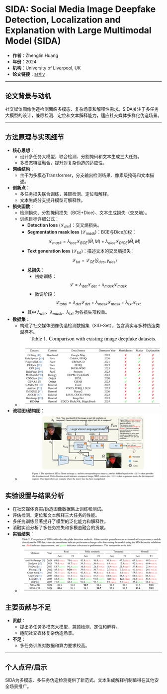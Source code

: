 # SIDA: Social Media Image Deepfake Detection, Localization and Explanation with Large Multimodal Model (SIDA)

- **作者**：Zhenglin Huang
- **年份**：2024
- **机构**：University of Liverpool, UK
- **论文链接**：[arXiv](https://arxiv.org/pdf/2412.04292)

---

## 论文背景与动机

社交媒体图像伪造检测面临多模态、复杂场景和解释性需求。SIDA关注于多任务大模型的设计，兼顾检测、定位和文本解释能力，适应社交媒体多样化伪造场景。

---

## 方法原理与实现细节

- **核心思想**：
  - 设计多任务大模型，联合检测、分割掩码和文本生成三大任务。
  - 多模态特征融合，提升对复杂伪造的适应性。
- **网络结构**：
  - 主干为多模态Transformer，分支输出检测结果、像素级掩码和文本描述。
- **创新点**：
  - 多任务损失联合训练，兼顾检测、定位和解释。
  - 文本生成分支提升模型可解释性。
- **损失函数**：
  - 检测损失、分割掩码损失（BCE+Dice）、文本生成损失（交叉熵）。
  - 训练目标详细公式：
    - **Detection loss** ($\mathcal{L}_{det}$)：交叉熵损失。
    - **Segmentation mask loss** ($\mathcal{L}_{mask}$)：BCE与Dice加权：
      $$
      \mathcal{L}_{mask} = \lambda_{bce} \mathcal{L}_{BCE}(\hat{M}, M) + \lambda_{dice} \mathcal{L}_{DICE}(\hat{M}, M)
      $$
    - **Text generation loss** ($\mathcal{L}_{txt}$)：描述文本的交叉熵损失：
      $$
      \mathcal{L}_{txt} = \mathcal{L}_{CE}(\hat{y}_{des}, y_{des})
      $$
    - **总损失**：
      - 初始训练：
        $$
        \mathcal{L} = \lambda_{det} \mathcal{L}_{det} + \lambda_{mask} \mathcal{L}_{mask}
        $$
      - 微调阶段：
        $$
        \mathcal{L}_{total} = \lambda_{det} \mathcal{L}_{det} + \lambda_{mask} \mathcal{L}_{mask} + \lambda_{txt} \mathcal{L}_{txt}
        $$
    - 其中 $\lambda_{det}$、$\lambda_{mask}$、$\lambda_{txt}$ 为各损失项权重。
- **数据集**：
  - 构建了社交媒体图像伪造检测数据集（SID-Set），包含真实与多种伪造类型样本。
  - ![SID-Set样例](../../../images/image-148.png)
- **流程图/结构图**：
  - ![SIDA结构流程图](../../../images/image-149.png)


## 实验设置与结果分析

- 在社交媒体真实/伪造图像数据集上训练和测试。
- 评估检测、定位和文本解释三大任务的性能。
- 多任务训练显著提升了模型的泛化能力和解释性。
- 消融实验分析了多任务损失和多模态融合的贡献。
- **实验结果**：
  - ![SIDA实验结果](../../../images/image-150.png)

## 主要贡献与不足

- **贡献**：
  - 提出多任务多模态大模型，兼顾检测、定位和解释。
  - 适配社交媒体复杂伪造场景。
- **不足**：
  - 多任务训练对数据和算力要求较高。

---

## 个人点评/启示

SIDA为多模态、多任务伪造检测提供了新范式。文本生成解释机制值得在其他安全场景推广。